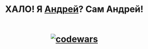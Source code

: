 <h1 align="center">ХАЛО! Я <a href="https://vk.com/id204234487" target="_blank">Андрей</a>? Сам Андрей!
<br>
<br>

[![codewars](https://github.r2v.ch/codewars?user=aloxagavaii&hide_clan=true&theme=gradient&top_languages=true)](https://www.codewars.com/users/aloxagavaii)

</h1>
